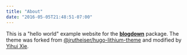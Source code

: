 ```yaml
---
title: "About"
date: "2016-05-05T21:48:51-07:00"
---
```


This is a "hello world" example website for the [**blogdown**](https://github.com/rstudio/blogdown) package. The theme was forked from [@jrutheiser/hugo-lithium-theme](https://github.com/jrutheiser/hugo-lithium-theme) and modified by [Yihui Xie](https://github.com/yihui/hugo-lithium-theme).
